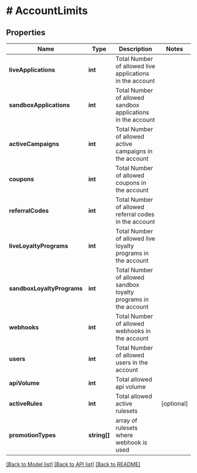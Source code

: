 # # AccountLimits

## Properties

Name | Type | Description | Notes
------------ | ------------- | ------------- | -------------
**liveApplications** | **int** | Total Number of allowed live applications in the account | 
**sandboxApplications** | **int** | Total Number of allowed sandbox applications in the account | 
**activeCampaigns** | **int** | Total Number of allowed active campaigns in the account | 
**coupons** | **int** | Total Number of allowed coupons in the account | 
**referralCodes** | **int** | Total Number of allowed referral codes in the account | 
**liveLoyaltyPrograms** | **int** | Total Number of allowed live loyalty programs in the account | 
**sandboxLoyaltyPrograms** | **int** | Total Number of allowed sandbox loyalty programs in the account | 
**webhooks** | **int** | Total Number of allowed webhooks in the account | 
**users** | **int** | Total Number of allowed users in the account | 
**apiVolume** | **int** | Total allowed api volume | 
**activeRules** | **int** | Total allowed active rulesets | [optional] 
**promotionTypes** | **string[]** | array of rulesets where webhook is used | 

[[Back to Model list]](../../README.md#documentation-for-models) [[Back to API list]](../../README.md#documentation-for-api-endpoints) [[Back to README]](../../README.md)


